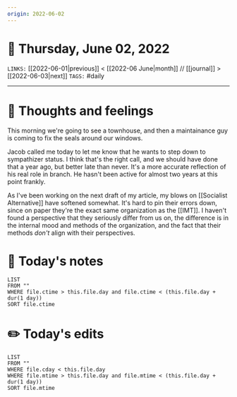 ```yaml
---
origin: 2022-06-02
---
```

# 📅 Thursday, June 02, 2022
`LINKS:` [[2022-06-01|previous]] < [[2022-06 June|month]] // [[journal]] > [[2022-06-03|next]] 
`TAGS:` #daily

---
# 💭 Thoughts and feelings
This morning we're going to see a townhouse, and then a maintainance guy is coming to fix the seals around our windows. 

Jacob called me today to let me know that he wants to step down to sympathizer status. I think that's the right call, and we should have done that a year ago, but better late than never. It's a more accurate reflection of his real role in branch. He hasn't been active for almost two years at this point frankly. 

As I've been working on the next draft of my article, my blows on [[Socialist Alternative]] have softened somewhat. It's hard to pin their errors down, since on paper they're the exact same organization as the [[IMT]]. I haven't found a perspective that they seriously differ from us on, the difference is in the internal mood and methods of the organization, and the fact that their methods *don't* align with their perspectives. 

# 📝 Today's notes
```dataview
LIST 
FROM ""
WHERE file.ctime > this.file.day and file.ctime < (this.file.day + dur(1 day))
SORT file.ctime
```
# ✏️ Today's edits
```dataview
LIST
FROM ""
WHERE file.cday < this.file.day
WHERE file.mtime > this.file.day and file.mtime < (this.file.day + dur(1 day))
SORT file.mtime
```
